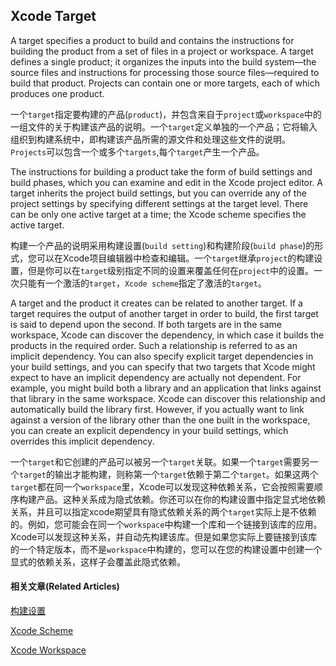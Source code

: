 ## Xcode Target

A target specifies a product to build and contains the instructions for building the product from a set of files in a project or workspace. A target defines a single product; it organizes the inputs into the build system—the source files and instructions for processing those source files—required to build that product. Projects can contain one or more targets, each of which produces one product.

一个`target`指定要构建的产品(`product`)，并包含来自于`project`或`workspace`中的一组文件的关于构建该产品的说明。一个`target`定义单独的一个产品；它将输入组织到构建系统中，即构建该产品所需的源文件和处理这些文件的说明。`Projects`可以包含一个或多个`targets`,每个`target`产生一个产品。

The instructions for building a product take the form of build settings and build phases, which you can examine and edit in the Xcode project editor. A target inherits the project build settings, but you can override any of the project settings by specifying different settings at the target level. There can be only one active target at a time; the Xcode scheme specifies the active target.

构建一个产品的说明采用构建设置(`build setting`)和构建阶段(`build phase`)的形式，您可以在Xcode项目编辑器中检查和编辑。一个`target`继承`project`的构建设置，但是你可以在`target`级别指定不同的设置来覆盖任何在`project`中的设置。一次只能有一个激活的`target`，`Xcode scheme`指定了激活的`target`。

A target and the product it creates can be related to another target. If a target requires the output of another target in order to build, the first target is said to depend upon the second. If both targets are in the same workspace, Xcode can discover the dependency, in which case it builds the products in the required order. Such a relationship is referred to as an implicit dependency. You can also specify explicit target dependencies in your build settings, and you can specify that two targets that Xcode might expect to have an implicit dependency are actually not dependent. For example, you might build both a library and an application that links against that library in the same workspace. Xcode can discover this relationship and automatically build the library first. However, if you actually want to link against a version of the library other than the one built in the workspace, you can create an explicit dependency in your build settings, which overrides this implicit dependency.

一个`target`和它创建的产品可以被另一个`target`关联。如果一个`target`需要另一个`target`的输出才能构建，则称第一个`target`依赖于第二个`target`。如果这两个`target`都在同一个`workspace`里，Xcode可以发现这种依赖关系，它会按照需要顺序构建产品。这种关系成为隐式依赖。你还可以在你的构建设置中指定显式地依赖关系，并且可以指定xcode期望具有隐式依赖关系的两个`target`实际上是不依赖的。例如，您可能会在同一个`workspace`中构建一个库和一个链接到该库的应用。Xcode可以发现这种关系，并自动先构建该库。但是如果您实际上要链接到该库的一个特定版本，而不是`workspace`中构建的，您可以在您的构建设置中创建一个显式的依赖关系，这样子会覆盖此隐式依赖。

#### 相关文章(Related Articles)
[构建设置](Build%20Settings.md)

[Xcode Scheme](Xcode%20Scheme.md)

[Xcode Workspace](Xcode%20Workspace.md)